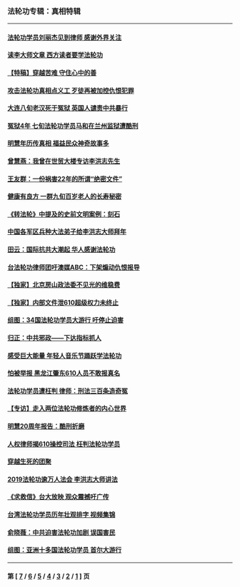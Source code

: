 ### 法轮功专辑：真相特辑
---
#### [法轮功学员刘丽杰见到律师 感谢外界关注](../../pages/nf4389/n13927012.md?02170430) 
#### [读李大师文章 西方读者要学法轮功](../../pages/nf4389/n13925142.md?02170430) 
#### [【特稿】穿越苦难 守住心中的善](../../pages/nf4389/n13784979.md?02170430) 
#### [攻击法轮功真相点义工 歹徒再被加控仇恨犯罪](../../pages/nf4389/n13601019.md?02170430) 
#### [大连八旬老汉死于冤狱 英国人谴责中共暴行](../../pages/nf4389/n13480118.md?02170430) 
#### [冤狱4年 七旬法轮功学员马和在兰州监狱遭酷刑](../../pages/nf4389/n13304688.md?02170430) 
#### [明慧年历传真相 福益民众神奇故事多](../../pages/nf4389/n13294545.md?02170430) 
#### [曾慧燕：我曾在世贸大楼专访李洪志先生](../../pages/nf4389/n12898729.md?02170430) 
#### [王友群：一份祸害22年的所谓“绝密文件”](../../pages/nf4389/n12871750.md?02170430) 
#### [健康有良方 一群九旬百岁老人的长寿秘密](../../pages/nf4389/n12847475.md?02170430) 
#### [《转法轮》中提及的史前文明案例：刻石](../../pages/nf4389/n12758577.md?02170430) 
#### [中国各军区兵种大法弟子给李洪志大师拜年](../../pages/nf4389/n12750047.md?02170430) 
#### [田云：国际抗共大潮起 华人感谢法轮功](../../pages/nf4389/n12357708.md?02170430) 
#### [台法轮功律师团吁澳媒ABC：下架煽动仇恨报导](../../pages/nf4389/n12279917.md?02170430) 
#### [【独家】北京房山政法委不见光的维稳费](../../pages/nf4389/n12031979.md?02170430) 
#### [【独家】内部文件泄610超级权力未终止](../../pages/nf4389/n12023895.md?02170430) 
#### [组图：34国法轮功学员大游行 吁停止迫害](../../pages/nf4389/n11492658.md?02170430) 
#### [归正：中共邪政——下达指标抓人](../../pages/nf4389/n11474770.md?02170430) 
#### [感受巨大能量 年轻人音乐节踊跃学法轮功](../../pages/nf4389/n11441981.md?02170430) 
#### [怕被举报 黑龙江肇东610人员不敢报真名](../../pages/nf4389/n11436499.md?02170430) 
#### [法轮功学员遭枉判 律师：刑法三百条造奇冤](../../pages/nf4389/n11433943.md?02170430) 
#### [【专访】走入两位法轮功修炼者的内心世界](../../pages/nf4389/n11415623.md?02170430) 
#### [明慧20周年报告：酷刑折磨](../../pages/nf4389/n11387954.md?02170430) 
#### [人权律师揭610操控司法 枉判法轮功学员](../../pages/nf4389/n11313370.md?02170430) 
#### [穿越生死的团聚](../../pages/nf4389/n11258922.md?02170430) 
#### [2019法轮功逾万人法会 李洪志大师讲法](../../pages/nf4389/n11265303.md?02170430) 
#### [《求救信》台大放映 观众震撼吁广传](../../pages/nf4389/n10922251.md?02170430) 
#### [台湾法轮功学员历年壮观排字 视频集锦](../../pages/nf4389/n10878789.md?02170430) 
#### [俞晓薇：中共迫害法轮功加剧 误国害民](../../pages/nf4389/n10859260.md?02170430) 
#### [组图：亚洲十多国法轮功学员 首尔大游行](../../pages/nf4389/n10781149.md?02170430) 

---
#### 第 [ [7](./7.md?02170430) / [6](./6.md?02170430) / [5](./5.md?02170430) / [4](./4.md?02170430) / [3](./3.md?02170430) / [2](./2.md?02170430) / [1](./1.md?02170430) ] 页

